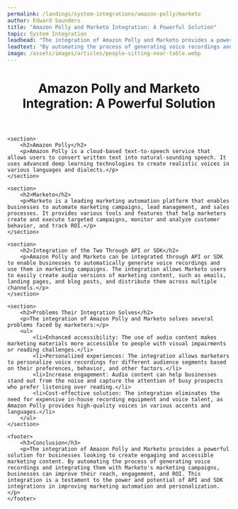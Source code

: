 ```yaml
---
permalink: /landings/system-integrations/amazon-polly/marketo
author: Edward Saunders
title: "Amazon Polly and Marketo Integration: A Powerful Solution"
topic: System Integration
leadhead: "The integration of Amazon Polly and Marketo provides a powerful solution for businesses looking to create engaging and accessible marketing content"
leadtext: "By automating the process of generating voice recordings and integrating them with Marketo's marketing campaigns, businesses can improve their reach, engagement, and ROI. This integration is a testament to the power and potential of API and SDK integrations in improving marketing automation and personalization."
image: /assets/images/articles/people-sitting-near-table.webp
---
```

<div class="arttext">	<header>
		<h1>Amazon Polly and Marketo Integration: A Powerful Solution</h1>
	</header>

	<section>
		<h2>Amazon Polly</h2>
		<p>Amazon Polly is a cloud-based text-to-speech service that allows users to convert written text into natural-sounding speech. It uses advanced deep learning technologies to create realistic voices in various languages and dialects.</p>
	</section>

	<section>
		<h2>Marketo</h2>
		<p>Marketo is a leading marketing automation platform that enables businesses to automate marketing campaigns, lead management, and sales processes. It provides various tools and features that help marketers create and execute targeted campaigns, monitor and analyze customer behavior, and track ROI.</p>
	</section>

	<section>
		<h2>Integration of the Two Through API or SDK</h2>
		<p>Amazon Polly and Marketo can be integrated through API or SDK to enable businesses to automatically generate voice recordings and use them in marketing campaigns. The integration allows Marketo users to easily create audio versions of marketing content, such as emails, landing pages, and blog posts, and distribute them across multiple channels.</p>
	</section>

	<section>
		<h2>Problems Their Integration Solves</h2>
		<p>The integration of Amazon Polly and Marketo solves several problems faced by marketers:</p>
		<ul>
			<li>Enhanced accessibility: The use of audio content makes marketing materials more accessible to people with visual impairments or reading challenges.</li>
			<li>Personalized experiences: The integration allows marketers to personalize voice recordings for different audience segments based on their preferences, behavior, and other factors.</li>
			<li>Increase engagement: Audio content can help businesses stand out from the noise and capture the attention of busy prospects who prefer listening over reading.</li>
			<li>Cost-effective solution: The integration eliminates the need for expensive in-house recording equipment and voice talent, as Amazon Polly provides high-quality voices in various accents and languages.</li>
		</ul>
	</section>

	<footer>
		<h3>Conclusion</h3>
		<p>The integration of Amazon Polly and Marketo provides a powerful solution for businesses looking to create engaging and accessible marketing content. By automating the process of generating voice recordings and integrating them with Marketo's marketing campaigns, businesses can improve their reach, engagement, and ROI. This integration is a testament to the power and potential of API and SDK integrations in improving marketing automation and personalization.</p>
	</footer>
</div>